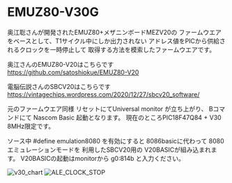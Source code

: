# EMUZ80-V30G

奥江聡さんが開発されたEMUZ80+メザニンボードMEZV20の
ファームウエアをベースとして、T1サイクル中にしか出力されない
アドレス値をPICから供給されるクロックを一時停止して
取得する方法を模索したファームウエアです。

奥江さんのEMUZ80-V20はこちらです
https://github.com/satoshiokue/EMUZ80-V20

電脳伝説さんのSBCV20はこちらです
https://vintagechips.wordpress.com/2020/12/27/sbcv20_software/

元のファームウエア同様
リセットにてUniversal monitor が立ち上がり、
Bコマンドにて Nascom Basic 起動となります。
現在のところPIC18F47Q84 + V30 8MHz限定です。

ソース中 #define emulation8080 を有効にすると
8086basicに代わって 8080エミュレーションモードを
利用したSBCV20用の V20BASICが組み込まれます。
V20BASICの起動はmonitorから g0:814b と入力ください。

![v30_chart](https://github.com/Gazelle8087/EMUZ80-V30G/assets/148423174/df5f935c-bb4b-45b3-a1ef-f7e2c9843aa0)
![ALE_CLOCK_STOP](https://github.com/Gazelle8087/EMUZ80-V30G/assets/148423174/3478d1fb-3a6a-4b35-9ffa-09ba50ee4e11)

